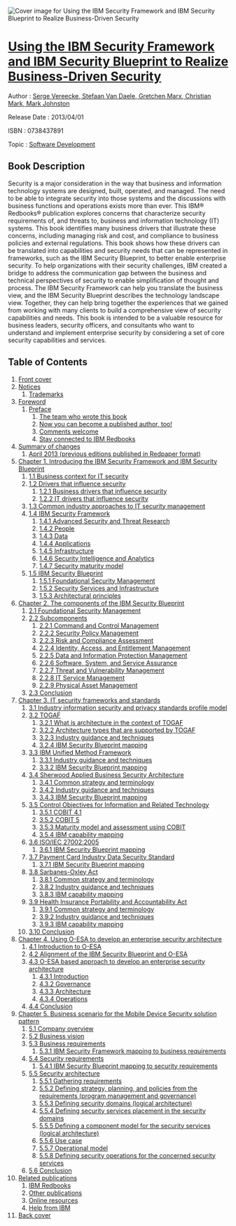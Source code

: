 ![Cover image for Using the IBM Security Framework and IBM Security Blueprint to Realize Business-Driven Security](https://imgdetail.ebookreading.net/cover/cover/software_development/EB0738437891.jpg)

[Using the IBM Security Framework and IBM Security Blueprint to Realize Business-Driven Security](https://ebookreading.net/view/book/Using+the+IBM+Security+Framework+and+IBM+Security+Blueprint+to+Realize+Business-Driven+Security-EB0738437891_1.html "Using the IBM Security Framework and IBM Security Blueprint to Realize Business-Driven Security")
====================================================================================================================

Author : [Serge Vereecke](https://ebookreading.net/search/author/Serge+Vereecke),[ Stefaan Van Daele](https://ebookreading.net/search/author/+Stefaan+Van+Daele),[ Gretchen Marx](https://ebookreading.net/search/author/+Gretchen+Marx),[ Christian Mark](https://ebookreading.net/search/author/+Christian+Mark),[ Mark Johnston](https://ebookreading.net/search/author/+Mark+Johnston)

Release Date : 2013/04/01

ISBN : 0738437891

Topic : [Software Development](https://ebookreading.net/search/category/software-development)

Book Description
-----------------

Security is a major consideration in the way that business and information technology systems are designed, built, operated, and managed. The need to be able to integrate security into those systems and the discussions with business functions and operations exists more than ever.
This IBM® Redbooks® publication explores concerns that characterize security requirements of, and threats to, business and information technology (IT) systems. This book identifies many business drivers that illustrate these concerns, including managing risk and cost, and compliance to business policies and external regulations. This book shows how these drivers can be translated into capabilities and security needs that can be represented in frameworks, such as the IBM Security Blueprint, to better enable enterprise security.
To help organizations with their security challenges, IBM created a bridge to address the communication gap between the business and technical perspectives of security to enable simplification of thought and process. The IBM Security Framework can help you translate the business view, and the IBM Security Blueprint describes the technology landscape view. Together, they can help bring together the experiences that we gained from working with many clients to build a comprehensive view of security capabilities and needs.
This book is intended to be a valuable resource for business leaders, security officers, and consultants who want to understand and implement enterprise security by considering a set of core security capabilities and services.
              
Table of Contents
-----------------

1. [Front cover](https://ebookreading.net/view/book/Using+the+IBM+Security+Framework+and+IBM+Security+Blueprint+to+Realize+Business-Driven+Security-EB0738437891_1.html#ww472706)
1. [Notices](https://ebookreading.net/view/book/Using+the+IBM+Security+Framework+and+IBM+Security+Blueprint+to+Realize+Business-Driven+Security-EB0738437891_3.html)
    1. [Trademarks](https://ebookreading.net/view/book/Using+the+IBM+Security+Framework+and+IBM+Security+Blueprint+to+Realize+Business-Driven+Security-EB0738437891_3.html#ww264958)
1. [Foreword](https://ebookreading.net/view/book/Using+the+IBM+Security+Framework+and+IBM+Security+Blueprint+to+Realize+Business-Driven+Security-EB0738437891_4.html)
    1. [Preface](https://ebookreading.net/view/book/Using+the+IBM+Security+Framework+and+IBM+Security+Blueprint+to+Realize+Business-Driven+Security-EB0738437891_4.html#ww958562)
        1. [The team who wrote this book](https://ebookreading.net/view/book/Using+the+IBM+Security+Framework+and+IBM+Security+Blueprint+to+Realize+Business-Driven+Security-EB0738437891_4.html#ww954498)
        1. [Now you can become a published author, too!](https://ebookreading.net/view/book/Using+the+IBM+Security+Framework+and+IBM+Security+Blueprint+to+Realize+Business-Driven+Security-EB0738437891_4.html#ww954559)
        1. [Comments welcome](https://ebookreading.net/view/book/Using+the+IBM+Security+Framework+and+IBM+Security+Blueprint+to+Realize+Business-Driven+Security-EB0738437891_4.html#ww954565)
        1. [Stay connected to IBM Redbooks](https://ebookreading.net/view/book/Using+the+IBM+Security+Framework+and+IBM+Security+Blueprint+to+Realize+Business-Driven+Security-EB0738437891_4.html#ww954596)
1. [Summary of changes](https://ebookreading.net/view/book/Using+the+IBM+Security+Framework+and+IBM+Security+Blueprint+to+Realize+Business-Driven+Security-EB0738437891_5.html)
    1. [April 2013 (previous editions published in Redpaper format)](https://ebookreading.net/view/book/Using+the+IBM+Security+Framework+and+IBM+Security+Blueprint+to+Realize+Business-Driven+Security-EB0738437891_5.html#ww942320)
1. [Chapter 1. Introducing the IBM Security Framework and IBM Security Blueprint](https://ebookreading.net/view/book/Using+the+IBM+Security+Framework+and+IBM+Security+Blueprint+to+Realize+Business-Driven+Security-EB0738437891_6.html)
    1. [1.1 Business context for IT security](https://ebookreading.net/view/book/Using+the+IBM+Security+Framework+and+IBM+Security+Blueprint+to+Realize+Business-Driven+Security-EB0738437891_6.html#ww467348)
    1. [1.2 Drivers that influence security](https://ebookreading.net/view/book/Using+the+IBM+Security+Framework+and+IBM+Security+Blueprint+to+Realize+Business-Driven+Security-EB0738437891_6.html#ww503072)
        1. [1.2.1 Business drivers that influence security](https://ebookreading.net/view/book/Using+the+IBM+Security+Framework+and+IBM+Security+Blueprint+to+Realize+Business-Driven+Security-EB0738437891_6.html#ww467361)
        1. [1.2.2 IT drivers that influence security](https://ebookreading.net/view/book/Using+the+IBM+Security+Framework+and+IBM+Security+Blueprint+to+Realize+Business-Driven+Security-EB0738437891_6.html#ww467382)
    1. [1.3 Common industry approaches to IT security management](https://ebookreading.net/view/book/Using+the+IBM+Security+Framework+and+IBM+Security+Blueprint+to+Realize+Business-Driven+Security-EB0738437891_6.html#ww467410)
    1. [1.4 IBM Security Framework](https://ebookreading.net/view/book/Using+the+IBM+Security+Framework+and+IBM+Security+Blueprint+to+Realize+Business-Driven+Security-EB0738437891_6.html#ww490414)
        1. [1.4.1 Advanced Security and Threat Research](https://ebookreading.net/view/book/Using+the+IBM+Security+Framework+and+IBM+Security+Blueprint+to+Realize+Business-Driven+Security-EB0738437891_6.html#ww474181)
        1. [1.4.2 People](https://ebookreading.net/view/book/Using+the+IBM+Security+Framework+and+IBM+Security+Blueprint+to+Realize+Business-Driven+Security-EB0738437891_6.html#ww529170)
        1. [1.4.3 Data](https://ebookreading.net/view/book/Using+the+IBM+Security+Framework+and+IBM+Security+Blueprint+to+Realize+Business-Driven+Security-EB0738437891_6.html#ww467521)
        1. [1.4.4 Applications](https://ebookreading.net/view/book/Using+the+IBM+Security+Framework+and+IBM+Security+Blueprint+to+Realize+Business-Driven+Security-EB0738437891_6.html#ww467537)
        1. [1.4.5 Infrastructure](https://ebookreading.net/view/book/Using+the+IBM+Security+Framework+and+IBM+Security+Blueprint+to+Realize+Business-Driven+Security-EB0738437891_6.html#ww467550)
        1. [1.4.6 Security Intelligence and Analytics](https://ebookreading.net/view/book/Using+the+IBM+Security+Framework+and+IBM+Security+Blueprint+to+Realize+Business-Driven+Security-EB0738437891_6.html#ww506415)
        1. [1.4.7 Security maturity model](https://ebookreading.net/view/book/Using+the+IBM+Security+Framework+and+IBM+Security+Blueprint+to+Realize+Business-Driven+Security-EB0738437891_6.html#ww481599)
    1. [1.5 IBM Security Blueprint](https://ebookreading.net/view/book/Using+the+IBM+Security+Framework+and+IBM+Security+Blueprint+to+Realize+Business-Driven+Security-EB0738437891_6.html#ww485973)
        1. [1.5.1 Foundational Security Management](https://ebookreading.net/view/book/Using+the+IBM+Security+Framework+and+IBM+Security+Blueprint+to+Realize+Business-Driven+Security-EB0738437891_6.html#ww467627)
        1. [1.5.2 Security Services and Infrastructure](https://ebookreading.net/view/book/Using+the+IBM+Security+Framework+and+IBM+Security+Blueprint+to+Realize+Business-Driven+Security-EB0738437891_6.html#ww467657)
        1. [1.5.3 Architectural principles](https://ebookreading.net/view/book/Using+the+IBM+Security+Framework+and+IBM+Security+Blueprint+to+Realize+Business-Driven+Security-EB0738437891_6.html#ww467669)
1. [Chapter 2. The components of the IBM Security Blueprint](https://ebookreading.net/view/book/Using+the+IBM+Security+Framework+and+IBM+Security+Blueprint+to+Realize+Business-Driven+Security-EB0738437891_7.html)
    1. [2.1 Foundational Security Management](https://ebookreading.net/view/book/Using+the+IBM+Security+Framework+and+IBM+Security+Blueprint+to+Realize+Business-Driven+Security-EB0738437891_7.html#ww467391)
    1. [2.2 Subcomponents](https://ebookreading.net/view/book/Using+the+IBM+Security+Framework+and+IBM+Security+Blueprint+to+Realize+Business-Driven+Security-EB0738437891_7.html#ww467413)
        1. [2.2.1 Command and Control Management](https://ebookreading.net/view/book/Using+the+IBM+Security+Framework+and+IBM+Security+Blueprint+to+Realize+Business-Driven+Security-EB0738437891_7.html#ww467452)
        1. [2.2.2 Security Policy Management](https://ebookreading.net/view/book/Using+the+IBM+Security+Framework+and+IBM+Security+Blueprint+to+Realize+Business-Driven+Security-EB0738437891_7.html#ww467552)
        1. [2.2.3 Risk and Compliance Assessment](https://ebookreading.net/view/book/Using+the+IBM+Security+Framework+and+IBM+Security+Blueprint+to+Realize+Business-Driven+Security-EB0738437891_7.html#ww467633)
        1. [2.2.4 Identity, Access, and Entitlement Management](https://ebookreading.net/view/book/Using+the+IBM+Security+Framework+and+IBM+Security+Blueprint+to+Realize+Business-Driven+Security-EB0738437891_7.html#ww467767)
        1. [2.2.5 Data and Information Protection Management](https://ebookreading.net/view/book/Using+the+IBM+Security+Framework+and+IBM+Security+Blueprint+to+Realize+Business-Driven+Security-EB0738437891_7.html#ww467889)
        1. [2.2.6 Software, System, and Service Assurance](https://ebookreading.net/view/book/Using+the+IBM+Security+Framework+and+IBM+Security+Blueprint+to+Realize+Business-Driven+Security-EB0738437891_7.html#ww468015)
        1. [2.2.7 Threat and Vulnerability Management](https://ebookreading.net/view/book/Using+the+IBM+Security+Framework+and+IBM+Security+Blueprint+to+Realize+Business-Driven+Security-EB0738437891_7.html#ww468120)
        1. [2.2.8 IT Service Management](https://ebookreading.net/view/book/Using+the+IBM+Security+Framework+and+IBM+Security+Blueprint+to+Realize+Business-Driven+Security-EB0738437891_7.html#ww468252)
        1. [2.2.9 Physical Asset Management](https://ebookreading.net/view/book/Using+the+IBM+Security+Framework+and+IBM+Security+Blueprint+to+Realize+Business-Driven+Security-EB0738437891_7.html#ww468347)
    1. [2.3 Conclusion](https://ebookreading.net/view/book/Using+the+IBM+Security+Framework+and+IBM+Security+Blueprint+to+Realize+Business-Driven+Security-EB0738437891_7.html#ww468431)
1. [Chapter 3. IT security frameworks and standards](https://ebookreading.net/view/book/Using+the+IBM+Security+Framework+and+IBM+Security+Blueprint+to+Realize+Business-Driven+Security-EB0738437891_8.html)
    1. [3.1 Industry information security and privacy standards profile model](https://ebookreading.net/view/book/Using+the+IBM+Security+Framework+and+IBM+Security+Blueprint+to+Realize+Business-Driven+Security-EB0738437891_8.html#ww470113)
    1. [3.2 TOGAF](https://ebookreading.net/view/book/Using+the+IBM+Security+Framework+and+IBM+Security+Blueprint+to+Realize+Business-Driven+Security-EB0738437891_8.html#ww521306)
        1. [3.2.1 What is architecture in the context of TOGAF](https://ebookreading.net/view/book/Using+the+IBM+Security+Framework+and+IBM+Security+Blueprint+to+Realize+Business-Driven+Security-EB0738437891_8.html#ww470208)
        1. [3.2.2 Architecture types that are supported by TOGAF](https://ebookreading.net/view/book/Using+the+IBM+Security+Framework+and+IBM+Security+Blueprint+to+Realize+Business-Driven+Security-EB0738437891_8.html#ww470251)
        1. [3.2.3 Industry guidance and techniques](https://ebookreading.net/view/book/Using+the+IBM+Security+Framework+and+IBM+Security+Blueprint+to+Realize+Business-Driven+Security-EB0738437891_8.html#ww470275)
        1. [3.2.4 IBM Security Blueprint mapping](https://ebookreading.net/view/book/Using+the+IBM+Security+Framework+and+IBM+Security+Blueprint+to+Realize+Business-Driven+Security-EB0738437891_8.html#ww470299)
    1. [3.3 IBM Unified Method Framework](https://ebookreading.net/view/book/Using+the+IBM+Security+Framework+and+IBM+Security+Blueprint+to+Realize+Business-Driven+Security-EB0738437891_8.html#ww481817)
        1. [3.3.1 Industry guidance and techniques](https://ebookreading.net/view/book/Using+the+IBM+Security+Framework+and+IBM+Security+Blueprint+to+Realize+Business-Driven+Security-EB0738437891_8.html#ww470446)
        1. [3.3.2 IBM Security Blueprint mapping](https://ebookreading.net/view/book/Using+the+IBM+Security+Framework+and+IBM+Security+Blueprint+to+Realize+Business-Driven+Security-EB0738437891_8.html#ww470468)
    1. [3.4 Sherwood Applied Business Security Architecture](https://ebookreading.net/view/book/Using+the+IBM+Security+Framework+and+IBM+Security+Blueprint+to+Realize+Business-Driven+Security-EB0738437891_8.html#ww495552)
        1. [3.4.1 Common strategy and terminology](https://ebookreading.net/view/book/Using+the+IBM+Security+Framework+and+IBM+Security+Blueprint+to+Realize+Business-Driven+Security-EB0738437891_8.html#ww482989)
        1. [3.4.2 Industry guidance and techniques](https://ebookreading.net/view/book/Using+the+IBM+Security+Framework+and+IBM+Security+Blueprint+to+Realize+Business-Driven+Security-EB0738437891_8.html#ww483021)
        1. [3.4.3 IBM Security Blueprint mapping](https://ebookreading.net/view/book/Using+the+IBM+Security+Framework+and+IBM+Security+Blueprint+to+Realize+Business-Driven+Security-EB0738437891_8.html#ww483063)
    1. [3.5 Control Objectives for Information and Related Technology](https://ebookreading.net/view/book/Using+the+IBM+Security+Framework+and+IBM+Security+Blueprint+to+Realize+Business-Driven+Security-EB0738437891_8.html#ww467788)
        1. [3.5.1 COBIT 4.1](https://ebookreading.net/view/book/Using+the+IBM+Security+Framework+and+IBM+Security+Blueprint+to+Realize+Business-Driven+Security-EB0738437891_8.html#ww477560)
        1. [3.5.2 COBIT 5](https://ebookreading.net/view/book/Using+the+IBM+Security+Framework+and+IBM+Security+Blueprint+to+Realize+Business-Driven+Security-EB0738437891_8.html#ww478352)
        1. [3.5.3 Maturity model and assessment using COBIT](https://ebookreading.net/view/book/Using+the+IBM+Security+Framework+and+IBM+Security+Blueprint+to+Realize+Business-Driven+Security-EB0738437891_8.html#ww478386)
        1. [3.5.4 IBM capability mapping](https://ebookreading.net/view/book/Using+the+IBM+Security+Framework+and+IBM+Security+Blueprint+to+Realize+Business-Driven+Security-EB0738437891_8.html#ww479860)
    1. [3.6 ISO/IEC 27002:2005](https://ebookreading.net/view/book/Using+the+IBM+Security+Framework+and+IBM+Security+Blueprint+to+Realize+Business-Driven+Security-EB0738437891_8.html#ww467806)
        1. [3.6.1 IBM Security Blueprint mapping](https://ebookreading.net/view/book/Using+the+IBM+Security+Framework+and+IBM+Security+Blueprint+to+Realize+Business-Driven+Security-EB0738437891_8.html#ww523813)
    1. [3.7 Payment Card Industry Data Security Standard](https://ebookreading.net/view/book/Using+the+IBM+Security+Framework+and+IBM+Security+Blueprint+to+Realize+Business-Driven+Security-EB0738437891_8.html#ww481962)
        1. [3.7.1 IBM Security Blueprint mapping](https://ebookreading.net/view/book/Using+the+IBM+Security+Framework+and+IBM+Security+Blueprint+to+Realize+Business-Driven+Security-EB0738437891_8.html#ww527387)
    1. [3.8 Sarbanes-Oxley Act](https://ebookreading.net/view/book/Using+the+IBM+Security+Framework+and+IBM+Security+Blueprint+to+Realize+Business-Driven+Security-EB0738437891_8.html#ww527390)
        1. [3.8.1 Common strategy and terminology](https://ebookreading.net/view/book/Using+the+IBM+Security+Framework+and+IBM+Security+Blueprint+to+Realize+Business-Driven+Security-EB0738437891_8.html#ww469652)
        1. [3.8.2 Industry guidance and techniques](https://ebookreading.net/view/book/Using+the+IBM+Security+Framework+and+IBM+Security+Blueprint+to+Realize+Business-Driven+Security-EB0738437891_8.html#ww468047)
        1. [3.8.3 IBM capability mapping](https://ebookreading.net/view/book/Using+the+IBM+Security+Framework+and+IBM+Security+Blueprint+to+Realize+Business-Driven+Security-EB0738437891_8.html#ww468066)
    1. [3.9 Health Insurance Portability and Accountability Act](https://ebookreading.net/view/book/Using+the+IBM+Security+Framework+and+IBM+Security+Blueprint+to+Realize+Business-Driven+Security-EB0738437891_8.html#ww516611)
        1. [3.9.1 Common strategy and terminology](https://ebookreading.net/view/book/Using+the+IBM+Security+Framework+and+IBM+Security+Blueprint+to+Realize+Business-Driven+Security-EB0738437891_8.html#ww468867)
        1. [3.9.2 Industry guidance and techniques](https://ebookreading.net/view/book/Using+the+IBM+Security+Framework+and+IBM+Security+Blueprint+to+Realize+Business-Driven+Security-EB0738437891_8.html#ww468967)
        1. [3.9.3 IBM capability mapping](https://ebookreading.net/view/book/Using+the+IBM+Security+Framework+and+IBM+Security+Blueprint+to+Realize+Business-Driven+Security-EB0738437891_8.html#ww468981)
    1. [3.10 Conclusion](https://ebookreading.net/view/book/Using+the+IBM+Security+Framework+and+IBM+Security+Blueprint+to+Realize+Business-Driven+Security-EB0738437891_8.html#ww496000)
1. [Chapter 4. Using O-ESA to develop an enterprise security architecture](https://ebookreading.net/view/book/Using+the+IBM+Security+Framework+and+IBM+Security+Blueprint+to+Realize+Business-Driven+Security-EB0738437891_9.html)
    1. [4.1 Introduction to O-ESA](https://ebookreading.net/view/book/Using+the+IBM+Security+Framework+and+IBM+Security+Blueprint+to+Realize+Business-Driven+Security-EB0738437891_9.html#ww467547)
    1. [4.2 Alignment of the IBM Security Blueprint and O-ESA](https://ebookreading.net/view/book/Using+the+IBM+Security+Framework+and+IBM+Security+Blueprint+to+Realize+Business-Driven+Security-EB0738437891_9.html#ww467716)
    1. [4.3 O-ESA based approach to develop an enterprise security architecture](https://ebookreading.net/view/book/Using+the+IBM+Security+Framework+and+IBM+Security+Blueprint+to+Realize+Business-Driven+Security-EB0738437891_9.html#ww468206)
        1. [4.3.1 Introduction](https://ebookreading.net/view/book/Using+the+IBM+Security+Framework+and+IBM+Security+Blueprint+to+Realize+Business-Driven+Security-EB0738437891_9.html#ww467915)
        1. [4.3.2 Governance](https://ebookreading.net/view/book/Using+the+IBM+Security+Framework+and+IBM+Security+Blueprint+to+Realize+Business-Driven+Security-EB0738437891_9.html#ww468684)
        1. [4.3.3 Architecture](https://ebookreading.net/view/book/Using+the+IBM+Security+Framework+and+IBM+Security+Blueprint+to+Realize+Business-Driven+Security-EB0738437891_9.html#ww468263)
        1. [4.3.4 Operations](https://ebookreading.net/view/book/Using+the+IBM+Security+Framework+and+IBM+Security+Blueprint+to+Realize+Business-Driven+Security-EB0738437891_9.html#ww468935)
    1. [4.4 Conclusion](https://ebookreading.net/view/book/Using+the+IBM+Security+Framework+and+IBM+Security+Blueprint+to+Realize+Business-Driven+Security-EB0738437891_9.html#ww469686)
1. [Chapter 5. Business scenario for the Mobile Device Security solution pattern](https://ebookreading.net/view/book/Using+the+IBM+Security+Framework+and+IBM+Security+Blueprint+to+Realize+Business-Driven+Security-EB0738437891_10.html)
    1. [5.1 Company overview](https://ebookreading.net/view/book/Using+the+IBM+Security+Framework+and+IBM+Security+Blueprint+to+Realize+Business-Driven+Security-EB0738437891_10.html#ww469654)
    1. [5.2 Business vision](https://ebookreading.net/view/book/Using+the+IBM+Security+Framework+and+IBM+Security+Blueprint+to+Realize+Business-Driven+Security-EB0738437891_10.html#ww470257)
    1. [5.3 Business requirements](https://ebookreading.net/view/book/Using+the+IBM+Security+Framework+and+IBM+Security+Blueprint+to+Realize+Business-Driven+Security-EB0738437891_10.html#ww470417)
        1. [5.3.1 IBM Security Framework mapping to business requirements](https://ebookreading.net/view/book/Using+the+IBM+Security+Framework+and+IBM+Security+Blueprint+to+Realize+Business-Driven+Security-EB0738437891_10.html#ww469139)
    1. [5.4 Security requirements](https://ebookreading.net/view/book/Using+the+IBM+Security+Framework+and+IBM+Security+Blueprint+to+Realize+Business-Driven+Security-EB0738437891_10.html#ww469173)
        1. [5.4.1 IBM Security Blueprint mapping to security requirements](https://ebookreading.net/view/book/Using+the+IBM+Security+Framework+and+IBM+Security+Blueprint+to+Realize+Business-Driven+Security-EB0738437891_10.html#ww470026)
    1. [5.5 Security architecture](https://ebookreading.net/view/book/Using+the+IBM+Security+Framework+and+IBM+Security+Blueprint+to+Realize+Business-Driven+Security-EB0738437891_10.html#ww469115)
        1. [5.5.1 Gathering requirements](https://ebookreading.net/view/book/Using+the+IBM+Security+Framework+and+IBM+Security+Blueprint+to+Realize+Business-Driven+Security-EB0738437891_10.html#ww497092)
        1. [5.5.2 Defining strategy, planning, and policies from the requirements (program management and governance)](https://ebookreading.net/view/book/Using+the+IBM+Security+Framework+and+IBM+Security+Blueprint+to+Realize+Business-Driven+Security-EB0738437891_10.html#ww498951)
        1. [5.5.3 Defining security domains (logical architecture)](https://ebookreading.net/view/book/Using+the+IBM+Security+Framework+and+IBM+Security+Blueprint+to+Realize+Business-Driven+Security-EB0738437891_10.html#ww499020)
        1. [5.5.4 Defining security services placement in the security domains](https://ebookreading.net/view/book/Using+the+IBM+Security+Framework+and+IBM+Security+Blueprint+to+Realize+Business-Driven+Security-EB0738437891_10.html#ww499373)
        1. [5.5.5 Defining a component model for the security services (logical architecture)](https://ebookreading.net/view/book/Using+the+IBM+Security+Framework+and+IBM+Security+Blueprint+to+Realize+Business-Driven+Security-EB0738437891_10.html#ww499604)
        1. [5.5.6 Use case](https://ebookreading.net/view/book/Using+the+IBM+Security+Framework+and+IBM+Security+Blueprint+to+Realize+Business-Driven+Security-EB0738437891_10.html#ww501201)
        1. [5.5.7 Operational model](https://ebookreading.net/view/book/Using+the+IBM+Security+Framework+and+IBM+Security+Blueprint+to+Realize+Business-Driven+Security-EB0738437891_10.html#ww503093)
        1. [5.5.8 Defining security operations for the concerned security services](https://ebookreading.net/view/book/Using+the+IBM+Security+Framework+and+IBM+Security+Blueprint+to+Realize+Business-Driven+Security-EB0738437891_10.html#ww503445)
    1. [5.6 Conclusion](https://ebookreading.net/view/book/Using+the+IBM+Security+Framework+and+IBM+Security+Blueprint+to+Realize+Business-Driven+Security-EB0738437891_10.html#ww508203)
1. [Related publications](https://ebookreading.net/view/book/Using+the+IBM+Security+Framework+and+IBM+Security+Blueprint+to+Realize+Business-Driven+Security-EB0738437891_11.html)
    1. [IBM Redbooks](https://ebookreading.net/view/book/Using+the+IBM+Security+Framework+and+IBM+Security+Blueprint+to+Realize+Business-Driven+Security-EB0738437891_11.html#ww457331)
    1. [Other publications](https://ebookreading.net/view/book/Using+the+IBM+Security+Framework+and+IBM+Security+Blueprint+to+Realize+Business-Driven+Security-EB0738437891_11.html#ww435653)
    1. [Online resources](https://ebookreading.net/view/book/Using+the+IBM+Security+Framework+and+IBM+Security+Blueprint+to+Realize+Business-Driven+Security-EB0738437891_11.html#ww459949)
    1. [Help from IBM](https://ebookreading.net/view/book/Using+the+IBM+Security+Framework+and+IBM+Security+Blueprint+to+Realize+Business-Driven+Security-EB0738437891_11.html#ww457395)
1. [Back cover](https://ebookreading.net/view/book/Using+the+IBM+Security+Framework+and+IBM+Security+Blueprint+to+Realize+Business-Driven+Security-EB0738437891_13.html#ww465956)
